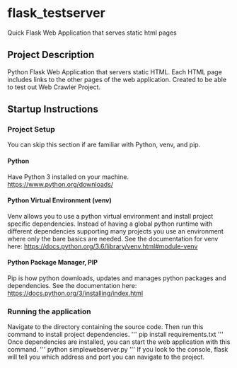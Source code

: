 # flask_testserver
Quick Flask Web Application that serves static html pages
## Project Description
Python Flask Web Application that servers static HTML.
Each HTML page includes links to the other pages of the web application.
Created to be able to test out Web Crawler Project.
## Startup Instructions
### Project Setup
You can skip this section if are familiar with Python, venv, and pip.
#### Python
Have Python 3 installed on your machine. https://www.python.org/downloads/
#### Python Virtual Environment (venv)
Venv allows you to use a python virtual environment and install project specific dependencies.
Instead of having a global python runtime with different dependencies supporting many projects
you use an environment where only the bare basics are needed.
See the documentation for venv here: https://docs.python.org/3.6/library/venv.html#module-venv
#### Python Package Manager, PIP
Pip is how python downloads, updates and manages python packages and dependencies.
See the documentation here: https://docs.python.org/3/installing/index.html
### Running the application
Navigate to the directory containing the source code. Then run this command to install project dependencies.
'''
pip install requirements.txt
'''
Once dependencies are installed, you can start the web application with this command.
'''
python simplewebserver.py
'''
If you look to the console, flask will tell you which address and port you can navigate to the project.
